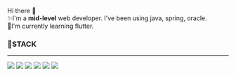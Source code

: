 Hi there 👋<br/>
✨I'm a **mid-level** web developer.
I've been using java, spring, oracle.<br/>
🌱I'm currently learning flutter.


<!--
**jieunDev5/jieunDev5** is a ✨ _special_ ✨ repository because its `README.md` (this file) appears on your GitHub profile.

Here are some ideas to get you started:

- 🔭 I’m currently working on ...
- 🌱 I’m currently learning ...
- 👯 I’m looking to collaborate on ...
- 🤔 I’m looking for help with ...
- 💬 Ask me about ...
- 📫 How to reach me: ...
- 😄 Pronouns: ...
- ⚡ Fun fact: ...
-->


### 🔭STACK
---
<p align="left" >
<img src="https://img.shields.io/badge/-Java-007396?style=flat&logo=Java">
<img src="https://img.shields.io/badge/-Oracle-F80000?style=flat&logo=Oracle">
<img src="https://img.shields.io/badge/-Spring-AAFA82?style=flat&logo=Spring"> 
<img src="https://img.shields.io/badge/-C%23-5C2D91?style=flat&logo=Visual%20Studio%20Code">
<img src="https://img.shields.io/badge/-MSSQL-CC2927?style=flat&logo=Microsoft%20SQL%20Server">
<img src="https://img.shields.io/badge/-JavaScript-yellow?style=flat&logo=JavaScript">

  
  
<p>

